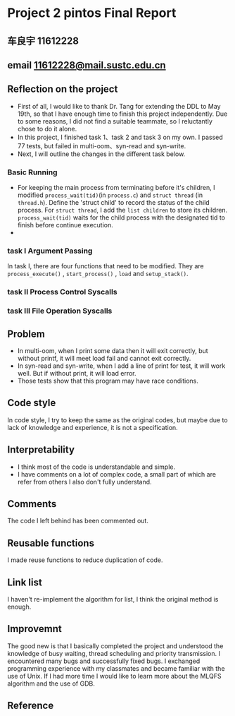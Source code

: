 # Project 2 pintos Final Report
## 车良宇 11612228
## email 11612228@mail.sustc.edu.cn
## Reflection on the project
- First of all, I would like to thank Dr. Tang for extending the DDL to May 19th, so that I have enough time to finish this project independently. Due to some reasons, I did not find a suitable teammate, so I reluctantly chose to do it alone.
- In this project, I finished task 1、task 2 and task 3 on my own. I passed 77 tests, but failed in multi-oom、syn-read and syn-write. 
- Next, I will outline the changes in the different task below.

### Basic Running
- For keeping the main process from terminating before it's children, I modified `process_wait(tid)`(in `process.c`) and `struct thread` (in `thread.h`). Define the 'struct child' to record the status of the child process. For `struct thread`, I add the `list children` to store its children. `process_wait(tid)` waits for the child process with the designated tid to finish before continue execution. 
- 
### task I Argument Passing
In task I, there are four functions that need to be modified. They are `process_execute()` , `start_process()` , `load` and `setup_stack()`.

### task II Process Control Syscalls

### task III File Operation Syscalls 



## Problem
- In multi-oom, when I print some data then it will exit correctly, but without printf, it will meet load fail and cannot exit correctly.
- In syn-read and syn-write, when I add a line of print for test, it will work well. But if without print, it will load error.
- Those tests show that this program may have race conditions.

## Code style
In code style, I try to keep the same as the original codes, but maybe due to lack of knowledge and experience, it is not a  specification. 

## Interpretability
- I think most of the code is understandable and simple.
- I have comments on a lot of complex code, a small part of which are refer from others I also don't fully understand. 
## Comments
The code I left behind has been commented out.
## Reusable functions
I made reuse functions to reduce duplication of code.
## Link list
I haven't re-implement the algorithm for list, I think the original method is enough.
## Improvemnt
The good new is that I basically completed the project and understood the knowledge of busy waiting, thread scheduling and priority transmission. 
I encountered many bugs and successfully fixed bugs. I exchanged programming experience with my classmates and became familiar with the use of Unix.
If I had more time I would like to learn more about the MLQFS algorithm and the use of GDB.

## Reference

